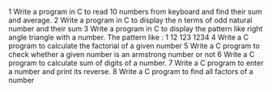 1 Write a program in C to read 10 numbers from keyboard and find their sum and average.
2 Write a program in C to display the n terms of odd natural number and their sum
3 Write a program in C to display the pattern like right angle triangle with a number. The pattern 
like :
1
12
123
1234
4 Write a C program to calculate the factorial of a given number
5 Write a C program to check whether a given number is an armstrong number or not
6 Write a C program to calculate sum of digits of a number.
7 Write a C program to enter a number and print its reverse.
8 Write a C program to find all factors of a number
